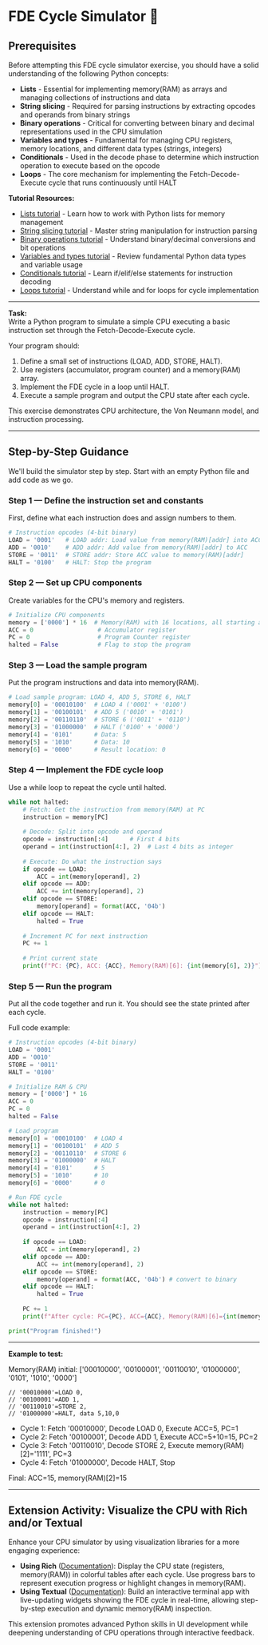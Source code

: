 # FDE Cycle Simulator 🐍

## Prerequisites

Before attempting this FDE cycle simulator exercise, you should have a solid understanding of the following Python concepts:

- **Lists** - Essential for implementing memory(RAM) as arrays and managing collections of instructions and data
- **String slicing** - Required for parsing instructions by extracting opcodes and operands from binary strings
- **Binary operations** - Critical for converting between binary and decimal representations used in the CPU simulation
- **Variables and types** - Fundamental for managing CPU registers, memory locations, and different data types (strings, integers)
- **Conditionals** - Used in the decode phase to determine which instruction operation to execute based on the opcode
- **Loops** - The core mechanism for implementing the Fetch-Decode-Execute cycle that runs continuously until HALT

**Tutorial Resources:**

- [Lists tutorial](python-lists-tutorial.md) - Learn how to work with Python lists for memory management
- [String slicing tutorial](python-slicing-tutorial.md) - Master string manipulation for instruction parsing
- [Binary operations tutorial](python-binary-tutorial.md) - Understand binary/decimal conversions and bit operations
- [Variables and types tutorial](python-variables-tutorial.md) - Review fundamental Python data types and variable usage
- [Conditionals tutorial](python-conditionals-tutorial.md) - Learn if/elif/else statements for instruction decoding
- [Loops tutorial](python-loops-tutorial.md) - Understand while and for loops for cycle implementation

---

**Task:**  
Write a Python program to simulate a simple CPU executing a basic instruction set through the Fetch-Decode-Execute cycle.

Your program should:

1. Define a small set of instructions (LOAD, ADD, STORE, HALT).
2. Use registers (accumulator, program counter) and a memory(RAM) array.
3. Implement the FDE cycle in a loop until HALT.
4. Execute a sample program and output the CPU state after each cycle.

This exercise demonstrates CPU architecture, the Von Neumann model, and instruction processing.

---

## Step-by-Step Guidance

We'll build the simulator step by step. Start with an empty Python file and add code as we go.

### Step 1 — Define the instruction set and constants
First, define what each instruction does and assign numbers to them.

```python
# Instruction opcodes (4-bit binary)
LOAD = '0001'   # LOAD addr: Load value from memory(RAM)[addr] into ACC
ADD = '0010'    # ADD addr: Add value from memory(RAM)[addr] to ACC
STORE = '0011'  # STORE addr: Store ACC value to memory(RAM)[addr]
HALT = '0100'   # HALT: Stop the program
```

### Step 2 — Set up CPU components
Create variables for the CPU's memory and registers.

```python
# Initialize CPU components
memory = ['0000'] * 16  # Memory(RAM) with 16 locations, all starting at 0 (4-bit binary)
ACC = 0                  # Accumulator register
PC = 0                   # Program Counter register
halted = False           # Flag to stop the program
```

### Step 3 — Load the sample program
Put the program instructions and data into memory(RAM).

```python
# Load sample program: LOAD 4, ADD 5, STORE 6, HALT
memory[0] = '00010100'  # LOAD 4 ('0001' + '0100')
memory[1] = '00100101'  # ADD 5 ('0010' + '0101')
memory[2] = '00110110'  # STORE 6 ('0011' + '0110')
memory[3] = '01000000'  # HALT ('0100' + '0000')
memory[4] = '0101'      # Data: 5
memory[5] = '1010'      # Data: 10
memory[6] = '0000'      # Result location: 0
```

### Step 4 — Implement the FDE cycle loop
Use a while loop to repeat the cycle until halted.

```python
while not halted:
    # Fetch: Get the instruction from memory(RAM) at PC
    instruction = memory[PC]
    
    # Decode: Split into opcode and operand
    opcode = instruction[:4]      # First 4 bits
    operand = int(instruction[4:], 2)  # Last 4 bits as integer
    
    # Execute: Do what the instruction says
    if opcode == LOAD:
        ACC = int(memory[operand], 2)
    elif opcode == ADD:
        ACC += int(memory[operand], 2)
    elif opcode == STORE:
        memory[operand] = format(ACC, '04b')
    elif opcode == HALT:
        halted = True
    
    # Increment PC for next instruction
    PC += 1
    
    # Print current state
    print(f"PC: {PC}, ACC: {ACC}, Memory(RAM)[6]: {int(memory[6], 2)}")
```

### Step 5 — Run the program
Put all the code together and run it. You should see the state printed after each cycle.

Full code example:

```python
# Instruction opcodes (4-bit binary)
LOAD = '0001'
ADD = '0010'
STORE = '0011'
HALT = '0100'

# Initialize RAM & CPU
memory = ['0000'] * 16
ACC = 0
PC = 0
halted = False

# Load program
memory[0] = '00010100'  # LOAD 4
memory[1] = '00100101'  # ADD 5
memory[2] = '00110110'  # STORE 6
memory[3] = '01000000'  # HALT
memory[4] = '0101'      # 5
memory[5] = '1010'      # 10
memory[6] = '0000'      # 0

# Run FDE cycle
while not halted:
    instruction = memory[PC]
    opcode = instruction[:4]
    operand = int(instruction[4:], 2)
    
    if opcode == LOAD:
        ACC = int(memory[operand], 2)
    elif opcode == ADD:
        ACC += int(memory[operand], 2)
    elif opcode == STORE:
        memory[operand] = format(ACC, '04b') # convert to binary
    elif opcode == HALT:
        halted = True
    
    PC += 1
    print(f"After cycle: PC={PC}, ACC={ACC}, Memory(RAM)[6]={int(memory[6], 2)}")

print("Program finished!")
```

---

**Example to test:**

Memory(RAM) initial: ['00010000', '00100001', '00110010', '01000000', '0101', '1010', '0000']

```
// '00010000'=LOAD 0, 
// '00100001'=ADD 1, 
// '00110010'=STORE 2,
// '01000000'=HALT, data 5,10,0
```

- Cycle 1: Fetch '00010000', Decode LOAD 0, Execute ACC=5, PC=1
- Cycle 2: Fetch '00100001', Decode ADD 1, Execute ACC=5+10=15, PC=2
- Cycle 3: Fetch '00110010', Decode STORE 2, Execute memory(RAM)[2]='1111', PC=3
- Cycle 4: Fetch '01000000', Decode HALT, Stop

Final: ACC=15, memory(RAM)[2]=15

---

## Extension Activity: Visualize the CPU with Rich and/or Textual

Enhance your CPU simulator by using visualization libraries for a more engaging experience:

- **Using Rich** ([Documentation](https://rich.readthedocs.io/en/stable/)): Display the CPU state (registers, memory(RAM)) in colorful tables after each cycle. Use progress bars to represent execution progress or highlight changes in memory(RAM).
- **Using Textual** ([Documentation](https://textual.textualize.io/)): Build an interactive terminal app with live-updating widgets showing the FDE cycle in real-time, allowing step-by-step execution and dynamic memory(RAM) inspection.

This extension promotes advanced Python skills in UI development while deepening understanding of CPU operations through interactive feedback.